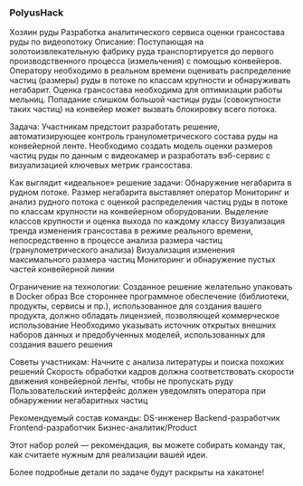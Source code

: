 ### PolyusHack

Хозяин руды
Разработка аналитического сервиса оценки грансостава руды по видеопотоку
Описание:
Поступающая на золотоизвлекательную фабрику руда транспортируется до первого производственного процесса (измельчения) с помощью конвейеров. Оператору необходимо в реальном времени оценивать распределение частиц (размеры) руды в потоке по классам крупности и обнаруживать негабарит.
Оценка грансостава необходима для оптимизации работы мельниц. Попадание слишком большой частицы руды (совокупности таких частиц) на конвейер может вызвать блокировку всего потока.

Задача:
Участникам предстоит разработать решение, автоматизирующее контроль гранулометрического состава руды на конвейерной ленте. Необходимо создать модель оценки размеров частиц руды по данным с видеокамер и разработать вэб-сервис с визуализацией ключевых метрик грансостава.

Как выглядит «идеальное» решение задачи:
Обнаружение негабарита в рудном потоке. Размер негабарита выставляет оператор
Мониторинг и анализ рудного потока с оценкой распределения частиц руды в потоке по классам крупности на конвейерном оборудовании. Выделение классов крупности и оценка выхода по каждому классу
Визуализация тренда изменения грансостава в режиме реального времени, непосредственно в процессе анализа размера частиц (гранулометрического анализа)
Визуализация изменения максимального размера частиц
Мониторинг и обнаружение пустых частей конвейерной линии

Ограничение на технологии:
Созданное решение желательно упаковать в Docker образ
Все стороннее программное обеспечение (библиотеки, продукты, сервисы и пр.), использованное для создания вашего продукта, должно обладать лицензией, позволяющей коммерческое использование
Необходимо указывать источник открытых внешних наборов данных и предобученных моделей, использованных для создания вашего решения

Советы участникам:
Начните с анализа литературы и поиска похожих решений
Скорость обработки кадров должна соответствовать скорости движения конвейерной ленты, чтобы не пропускать руду
Пользовательский интерфейс должен уведомлять оператора при обнаружении негабаритных частиц

Рекомендуемый состав команды:
DS-инженер
Backend-разработчик
Frontend-разработчик
Бизнес-аналитик/Product

Этот набор ролей — рекомендация, вы можете собирать команду так, как считаете нужным для реализации вашей идеи.

Более подробные детали по задаче будут раскрыты на хакатоне!


